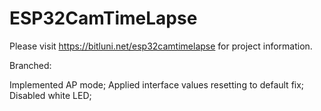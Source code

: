 # ESP32CamTimeLapse

Please visit https://bitluni.net/esp32camtimelapse for project information.

Branched:

Implemented AP mode;
Applied interface values resetting to default fix;
Disabled white LED;
